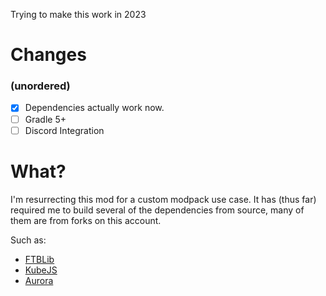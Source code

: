 Trying to make this work in 2023

# Changes
### (unordered)
- [x] Dependencies actually work now.
- [ ] Gradle 5+
- [ ] Discord Integration

# What?
I'm resurrecting this mod for a custom modpack use case. It has (thus far) required me to build several of the dependencies from source, many of them are from forks on this account.

Such as:
* [FTBLib](https://github.com/Rushmore75/FTB-Library-Legacy)
* [KubeJS](https://github.com/Rushmore75/KubeJS)
* [Aurora](https://github.com/Rushmore75/Aurora)
